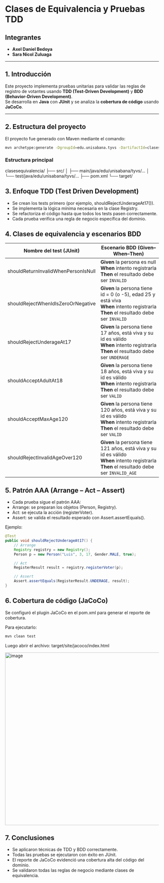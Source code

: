 # Clases de Equivalencia y Pruebas TDD

## Integrantes
- **Axel Daniel Bedoya**
- **Sara Nicol Zuluaga**

---

##  1. Introducción
Este proyecto implementa pruebas unitarias para validar las reglas de registro de votantes usando **TDD (Test-Driven Development)** y **BDD (Behavior-Driven Development)**.  
Se desarrolla en **Java** con **JUnit** y se analiza la **cobertura de código** usando **JaCoCo**.

---

##  2. Estructura del proyecto
El proyecto fue generado con Maven mediante el comando:

```bash
mvn archetype:generate -DgroupId=edu.unisabana.tyvs -DartifactId=clasesequivalencia -Dpackage=edu.unisabana.tyvs.tdd -DarchetypeArtifactId=maven-archetype-quickstart
```

### Estructura principal

clasesequivalencia/
 ├── src/
 │   ├── main/java/edu/unisabana/tyvs/...
 │   └── test/java/edu/unisabana/tyvs/...
 ├── pom.xml
 └── target/

## 3. Enfoque TDD (Test Driven Development)

- Se crean los tests primero (por ejemplo, shouldRejectUnderageAt17()).
- Se implementa la lógica mínima necesaria en la clase Registry.
- Se refactoriza el código hasta que todos los tests pasen correctamente.
- Cada prueba verifica una regla de negocio específica del dominio.

## 4. Clases de equivalencia y escenarios BDD

| Nombre del test (JUnit)             | Escenario BDD (Given–When–Then)                                                                                                                  |
| ----------------------------------- | ------------------------------------------------------------------------------------------------------------------------------------------------ |
| shouldReturnInvalidWhenPersonIsNull | **Given** la persona es null<br>**When** intento registrarla<br>**Then** el resultado debe ser `INVALID`                                         |
| shouldRejectWhenIdIsZeroOrNegative  | **Given** la persona tiene id = 0 (o -5), edad 25 y está viva<br>**When** intento registrarla<br>**Then** el resultado debe ser `INVALID`        |
| shouldRejectUnderageAt17            | **Given** la persona tiene 17 años, está viva y su id es válido<br>**When** intento registrarla<br>**Then** el resultado debe ser `UNDERAGE`     |
| shouldAcceptAdultAt18               | **Given** la persona tiene 18 años, está viva y su id es válido<br>**When** intento registrarla<br>**Then** el resultado debe ser `VALID`        |
| shouldAcceptMaxAge120               | **Given** la persona tiene 120 años, está viva y su id es válido<br>**When** intento registrarla<br>**Then** el resultado debe ser `VALID`       |
| shouldRejectInvalidAgeOver120       | **Given** la persona tiene 121 años, está viva y su id es válido<br>**When** intento registrarla<br>**Then** el resultado debe ser `INVALID_AGE` |

## 5. Patrón AAA (Arrange – Act – Assert)

- Cada prueba sigue el patrón AAA:
- Arrange: se preparan los objetos (Person, Registry).
- Act: se ejecuta la acción (registerVoter).
- Assert: se valida el resultado esperado con Assert.assertEquals().
  
Ejemplo:
```java
@Test
public void shouldRejectUnderageAt17() {
    // Arrange
    Registry registry = new Registry();
    Person p = new Person("Luis", 3, 17, Gender.MALE, true);

    // Act
    RegisterResult result = registry.registerVoter(p);

    // Assert
    Assert.assertEquals(RegisterResult.UNDERAGE, result);
}
```

## 6. Cobertura de código (JaCoCo)

Se configuró el plugin JaCoCo en el pom.xml para generar el reporte de cobertura.

Para ejecutarlo: 
```bash
mvn clean test
```

Luego abrir el archivo: 
target/site/jacoco/index.html

<img width="2879" height="565" alt="image" src="https://github.com/user-attachments/assets/01cf60f2-0936-4e87-9d10-5914f7daad93" />


## 7. Conclusiones

- Se aplicaron técnicas de TDD y BDD correctamente.
- Todas las pruebas se ejecutaron con éxito en JUnit.
- El reporte de JaCoCo evidenció una cobertura alta del código del dominio.
- Se validaron todas las reglas de negocio mediante clases de equivalencia.

